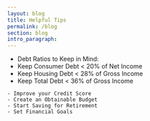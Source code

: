```yaml
---
layout: blog
title: Helpful Tips
permalink: /blog
section: blog
intro_paragraph:
---
```



<ul>
    <li> Debt Ratios to Keep in Mind: </li>
    <li> Keep Consumer Debt < 20% of Net Income </li>
    <li> Keep Housing Debt < 28% of Gross Income </li>
    <li> Keep Total Debt < 36% of Gross Income </li>
    </ul>

    - Improve your Credit Score
    - Create an Obtainable Budget
    - Start Saving for Retirement
    - Set Financial Goals
